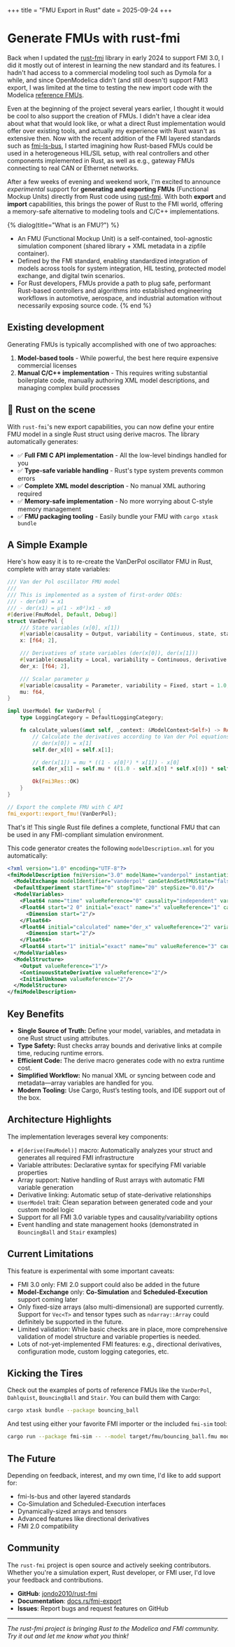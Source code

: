 +++
title = "FMU Export in Rust"
date = 2025-09-24
+++

# Generate FMUs with rust-fmi

Back when I updated the [rust-fmi](https://github.com/jondo2010/rust-fmi) library in early 2024 to support FMI 3.0, I did it mostly out of interest in learning the new standard and its features. I hadn't had access to a commercial modeling tool such as Dymola for a while, and since OpenModelica didn't (and still doesn't) support FMI3 export, I was limited at the time to testing the new import code with the Modelica [reference FMUs](https://github.com/modelica/Reference-FMUs).

Even at the beginning of the project several years earlier, I thought it would be cool to also support the creation of FMUs. I didn't have a clear idea about what that would look like, or what a direct Rust implementation would offer over existing tools, and actually my experience with Rust wasn't as extensive then. Now with the recent addition of the FMI layered standards such as [fmi-ls-bus](https://modelica.github.io/fmi-ls-bus/main), I started imagining how Rust-based FMUs could be used in a heterogeneous HIL/SIL setup, with real controllers and other components implemented in Rust, as well as e.g., gateway FMUs connecting to real CAN or Ethernet networks.

After a few weeks of evening and weekend work, I'm excited to announce _experimental_ support for **generating and exporting FMUs** (Functional Mockup Units) directly from Rust code using [rust-fmi](https://github.com/jondo2010/rust-fmi). With both **export** and **import** capabilities, this brings the power of Rust to the FMI world, offering a memory-safe alternative to modeling tools and C/C++ implementations.

{% dialog(title="What is an FMU?") %}
- An FMU (Functional Mockup Unit) is a self-contained, tool-agnostic simulation component (shared library + XML metadata in a zipfile container).
- Defined by the FMI standard, enabling standardized integration of models across tools for system integration, HIL testing, protected model exchange, and digital twin scenarios.
- For Rust developers, FMUs provide a path to plug safe, performant Rust-based controllers and algorithms into established engineering workflows in automotive, aerospace, and industrial automation without necessarily exposing source code.
{% end %}

## Existing development

Generating FMUs is typically accomplished with one of two approaches:

1. **Model-based tools** - While powerful, the best here require expensive commercial licenses
2. **Manual C/C++ implementation** - This requires writing substantial boilerplate code, manually authoring XML model descriptions, and managing complex build processes

## 🦀 Rust on the scene

With `rust-fmi`'s new export capabilities, you can now define your entire FMU model in a single Rust struct using derive macros. The library automatically generates:

- ✅ **Full FMI C API implementation** - All the low-level bindings handled for you  
- ✅ **Type-safe variable handling** - Rust's type system prevents common errors
- ✅ **Complete XML model description** - No manual XML authoring required
- ✅ **Memory-safe implementation** - No more worrying about C-style memory management
- ✅ **FMU packaging tooling** - Easily bundle your FMU with `cargo xtask bundle`

## A Simple Example

Here's how easy it is to re-create the VanDerPol oscillator FMU in Rust, complete with array state variables:

```rust
/// Van der Pol oscillator FMU model
///
/// This is implemented as a system of first-order ODEs:
/// - der(x0) = x1  
/// - der(x1) = μ(1 - x0²)x1 - x0
#[derive(FmuModel, Default, Debug)]
struct VanDerPol {
    /// State variables (x[0], x[1])
    #[variable(causality = Output, variability = Continuous, state, start = [2.0, 0.0], initial = Exact)]
    x: [f64; 2],

    /// Derivatives of state variables (der(x[0]), der(x[1]))
    #[variable(causality = Local, variability = Continuous, derivative = x, initial = Calculated)]
    der_x: [f64; 2],

    /// Scalar parameter μ
    #[variable(causality = Parameter, variability = Fixed, start = 1.0, initial = Exact)]
    mu: f64,
}

impl UserModel for VanDerPol {
    type LoggingCategory = DefaultLoggingCategory;

    fn calculate_values(&mut self, _context: &ModelContext<Self>) -> Result<Fmi3Res, Fmi3Error> {
        // Calculate the derivatives according to Van der Pol equations:
        // der(x[0]) = x[1]
        self.der_x[0] = self.x[1];

        // der(x[1]) = mu * ((1 - x[0]²) * x[1]) - x[0]
        self.der_x[1] = self.mu * ((1.0 - self.x[0] * self.x[0]) * self.x[1]) - self.x[0];

        Ok(Fmi3Res::OK)
    }
}

// Export the complete FMU with C API
fmi_export::export_fmu!(VanDerPol);
```

That's it! This single Rust file defines a complete, functional FMU that can be used in any FMI-compliant simulation environment.

This code generator creates the following `modelDescription.xml` for you automatically:
```xml
<?xml version="1.0" encoding="UTF-8"?>
<fmiModelDescription fmiVersion="3.0" modelName="vanderpol" instantiationToken="ec737b5d-a92d-5527-9670-10230e0879f7" description="Van der Pol oscillator FMU example ported from Reference FMUs" version="0.1.0" generationTool="rust-fmi" generationDateAndTime="2025-09-10T14:46:05.166472+00:00">
  <ModelExchange modelIdentifier="vanderpol" canGetAndSetFMUState="false" canSerializeFMUState="false"/>
  <DefaultExperiment startTime="0" stopTime="20" stepSize="0.01"/>
  <ModelVariables>
    <Float64 name="time" valueReference="0" causality="independent" variability="continuous" description="Simulation time"/>
    <Float64 start="2 0" initial="exact" name="x" valueReference="1" causality="output" variability="continuous">
      <Dimension start="2"/>
    </Float64>
    <Float64 initial="calculated" name="der_x" valueReference="2" variability="continuous">
      <Dimension start="2"/>
    </Float64>
    <Float64 start="1" initial="exact" name="mu" valueReference="3" causality="parameter" variability="fixed"/>
  </ModelVariables>
  <ModelStructure>
    <Output valueReference="1"/>
    <ContinuousStateDerivative valueReference="2"/>
    <InitialUnknown valueReference="2"/>
  </ModelStructure>
</fmiModelDescription>
```

## Key Benefits

- **Single Source of Truth:** Define your model, variables, and metadata in one Rust struct using attributes.
- **Type Safety:** Rust checks array bounds and derivative links at compile time, reducing runtime errors.
- **Efficient Code:** The derive macro generates code with no extra runtime cost.
- **Simplified Workflow:** No manual XML or syncing between code and metadata—array variables are handled for you.
- **Modern Tooling:** Use Cargo, Rust’s testing tools, and IDE support out of the box.

## Architecture Highlights
The implementation leverages several key components:

- `#[derive(FmuModel)]` macro: Automatically analyzes your struct and generates all required FMI infrastructure
- Variable attributes: Declarative syntax for specifying FMI variable properties
- Array support: Native handling of Rust arrays with automatic FMI variable generation
- Derivative linking: Automatic setup of state-derivative relationships
- `UserModel` trait: Clean separation between generated code and your custom model logic
- Support for all FMI 3.0 variable types and causality/variability options
- Event handling and state management hooks (demonstrated in `BouncingBall` and `Stair` examples)

## Current Limitations
This feature is experimental with some important caveats:

- FMI 3.0 only: FMI 2.0 support could also be added in the future
- **Model-Exchange** only: **Co-Simulation** and **Scheduled-Execution** support coming later
- Only fixed-size arrays (also multi-dimensional) are supported currently. Support for `Vec<T>` and tensor types such as `ndarray::Array` could definitely be supported in the future.
- Limited validation: While basic checks are in place, more comprehensive validation of model structure and variable properties is needed.
- Lots of not-yet-implemented FMI features: e.g., directional derivatives, configuration mode, custom logging categories, etc.

## Kicking the Tires

Check out the examples of ports of reference FMUs like the `VanDerPol`, `Dahlquist`, `BouncingBall` and `Stair`. You can build them with Cargo:
```bash
cargo xtask bundle --package bouncing_ball
```

And test using either your favorite FMI importer or the included `fmi-sim` tool:
```bash
cargo run --package fmi-sim -- --model target/fmu/bouncing_ball.fmu model-exchange
```

## The Future

Depending on feedback, interest, and my own time, I'd like to add support for:

- fmi-ls-bus and other layered standards
- Co-Simulation and Scheduled-Execution interfaces  
- Dynamically-sized arrays and tensors
- Advanced features like directional derivatives
- FMI 2.0 compatibility

## Community

The `rust-fmi` project is open source and actively seeking contributors. Whether you're a simulation expert, Rust developer, or FMI user, I'd love your feedback and contributions.

- **GitHub**: [jondo2010/rust-fmi](https://github.com/jondo2010/rust-fmi)
- **Documentation**: [docs.rs/fmi-export](https://docs.rs/fmi-export)
- **Issues**: Report bugs and request features on GitHub

---
*The rust-fmi project is bringing Rust to the Modelica and FMI community. Try it out and let me know what you think!*
